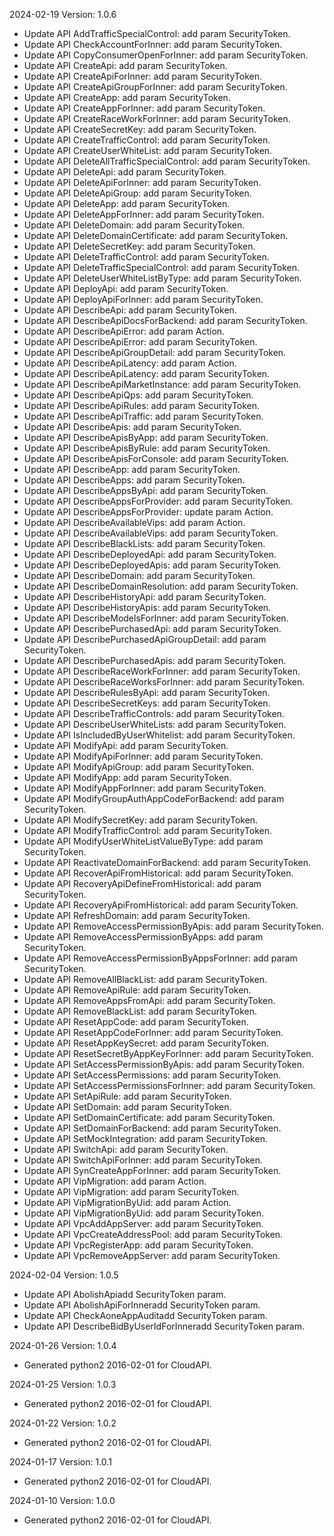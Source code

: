 2024-02-19 Version: 1.0.6
- Update API AddTrafficSpecialControl: add param SecurityToken.
- Update API CheckAccountForInner: add param SecurityToken.
- Update API CopyConsumerOpenForInner: add param SecurityToken.
- Update API CreateApi: add param SecurityToken.
- Update API CreateApiForInner: add param SecurityToken.
- Update API CreateApiGroupForInner: add param SecurityToken.
- Update API CreateApp: add param SecurityToken.
- Update API CreateAppForInner: add param SecurityToken.
- Update API CreateRaceWorkForInner: add param SecurityToken.
- Update API CreateSecretKey: add param SecurityToken.
- Update API CreateTrafficControl: add param SecurityToken.
- Update API CreateUserWhiteList: add param SecurityToken.
- Update API DeleteAllTrafficSpecialControl: add param SecurityToken.
- Update API DeleteApi: add param SecurityToken.
- Update API DeleteApiForInner: add param SecurityToken.
- Update API DeleteApiGroup: add param SecurityToken.
- Update API DeleteApp: add param SecurityToken.
- Update API DeleteAppForInner: add param SecurityToken.
- Update API DeleteDomain: add param SecurityToken.
- Update API DeleteDomainCertificate: add param SecurityToken.
- Update API DeleteSecretKey: add param SecurityToken.
- Update API DeleteTrafficControl: add param SecurityToken.
- Update API DeleteTrafficSpecialControl: add param SecurityToken.
- Update API DeleteUserWhiteListByType: add param SecurityToken.
- Update API DeployApi: add param SecurityToken.
- Update API DeployApiForInner: add param SecurityToken.
- Update API DescribeApi: add param SecurityToken.
- Update API DescribeApiDocsForBackend: add param SecurityToken.
- Update API DescribeApiError: add param Action.
- Update API DescribeApiError: add param SecurityToken.
- Update API DescribeApiGroupDetail: add param SecurityToken.
- Update API DescribeApiLatency: add param Action.
- Update API DescribeApiLatency: add param SecurityToken.
- Update API DescribeApiMarketInstance: add param SecurityToken.
- Update API DescribeApiQps: add param SecurityToken.
- Update API DescribeApiRules: add param SecurityToken.
- Update API DescribeApiTraffic: add param SecurityToken.
- Update API DescribeApis: add param SecurityToken.
- Update API DescribeApisByApp: add param SecurityToken.
- Update API DescribeApisByRule: add param SecurityToken.
- Update API DescribeApisForConsole: add param SecurityToken.
- Update API DescribeApp: add param SecurityToken.
- Update API DescribeApps: add param SecurityToken.
- Update API DescribeAppsByApi: add param SecurityToken.
- Update API DescribeAppsForProvider: add param SecurityToken.
- Update API DescribeAppsForProvider: update param Action.
- Update API DescribeAvailableVips: add param Action.
- Update API DescribeAvailableVips: add param SecurityToken.
- Update API DescribeBlackLists: add param SecurityToken.
- Update API DescribeDeployedApi: add param SecurityToken.
- Update API DescribeDeployedApis: add param SecurityToken.
- Update API DescribeDomain: add param SecurityToken.
- Update API DescribeDomainResolution: add param SecurityToken.
- Update API DescribeHistoryApi: add param SecurityToken.
- Update API DescribeHistoryApis: add param SecurityToken.
- Update API DescribeModelsForInner: add param SecurityToken.
- Update API DescribePurchasedApi: add param SecurityToken.
- Update API DescribePurchasedApiGroupDetail: add param SecurityToken.
- Update API DescribePurchasedApis: add param SecurityToken.
- Update API DescribeRaceWorkForInner: add param SecurityToken.
- Update API DescribeRaceWorksForInner: add param SecurityToken.
- Update API DescribeRulesByApi: add param SecurityToken.
- Update API DescribeSecretKeys: add param SecurityToken.
- Update API DescribeTrafficControls: add param SecurityToken.
- Update API DescribeUserWhiteLists: add param SecurityToken.
- Update API IsIncludedByUserWhitelist: add param SecurityToken.
- Update API ModifyApi: add param SecurityToken.
- Update API ModifyApiForInner: add param SecurityToken.
- Update API ModifyApiGroup: add param SecurityToken.
- Update API ModifyApp: add param SecurityToken.
- Update API ModifyAppForInner: add param SecurityToken.
- Update API ModifyGroupAuthAppCodeForBackend: add param SecurityToken.
- Update API ModifySecretKey: add param SecurityToken.
- Update API ModifyTrafficControl: add param SecurityToken.
- Update API ModifyUserWhiteListValueByType: add param SecurityToken.
- Update API ReactivateDomainForBackend: add param SecurityToken.
- Update API RecoverApiFromHistorical: add param SecurityToken.
- Update API RecoveryApiDefineFromHistorical: add param SecurityToken.
- Update API RecoveryApiFromHistorical: add param SecurityToken.
- Update API RefreshDomain: add param SecurityToken.
- Update API RemoveAccessPermissionByApis: add param SecurityToken.
- Update API RemoveAccessPermissionByApps: add param SecurityToken.
- Update API RemoveAccessPermissionByAppsForInner: add param SecurityToken.
- Update API RemoveAllBlackList: add param SecurityToken.
- Update API RemoveApiRule: add param SecurityToken.
- Update API RemoveAppsFromApi: add param SecurityToken.
- Update API RemoveBlackList: add param SecurityToken.
- Update API ResetAppCode: add param SecurityToken.
- Update API ResetAppCodeForInner: add param SecurityToken.
- Update API ResetAppKeySecret: add param SecurityToken.
- Update API ResetSecretByAppKeyForInner: add param SecurityToken.
- Update API SetAccessPermissionByApis: add param SecurityToken.
- Update API SetAccessPermissions: add param SecurityToken.
- Update API SetAccessPermissionsForInner: add param SecurityToken.
- Update API SetApiRule: add param SecurityToken.
- Update API SetDomain: add param SecurityToken.
- Update API SetDomainCertificate: add param SecurityToken.
- Update API SetDomainForBackend: add param SecurityToken.
- Update API SetMockIntegration: add param SecurityToken.
- Update API SwitchApi: add param SecurityToken.
- Update API SwitchApiForInner: add param SecurityToken.
- Update API SynCreateAppForInner: add param SecurityToken.
- Update API VipMigration: add param Action.
- Update API VipMigration: add param SecurityToken.
- Update API VipMigrationByUid: add param Action.
- Update API VipMigrationByUid: add param SecurityToken.
- Update API VpcAddAppServer: add param SecurityToken.
- Update API VpcCreateAddressPool: add param SecurityToken.
- Update API VpcRegisterApp: add param SecurityToken.
- Update API VpcRemoveAppServer: add param SecurityToken.


2024-02-04 Version: 1.0.5
- Update API AbolishApiadd SecurityToken param.
- Update API AbolishApiForInneradd SecurityToken param.
- Update API CheckAoneAppAuditadd SecurityToken param.
- Update API DescribeBidByUserIdForInneradd SecurityToken param.


2024-01-26 Version: 1.0.4
- Generated python2 2016-02-01 for CloudAPI.

2024-01-25 Version: 1.0.3
- Generated python2 2016-02-01 for CloudAPI.

2024-01-22 Version: 1.0.2
- Generated python2 2016-02-01 for CloudAPI.

2024-01-17 Version: 1.0.1
- Generated python2 2016-02-01 for CloudAPI.

2024-01-10 Version: 1.0.0
- Generated python2 2016-02-01 for CloudAPI.


